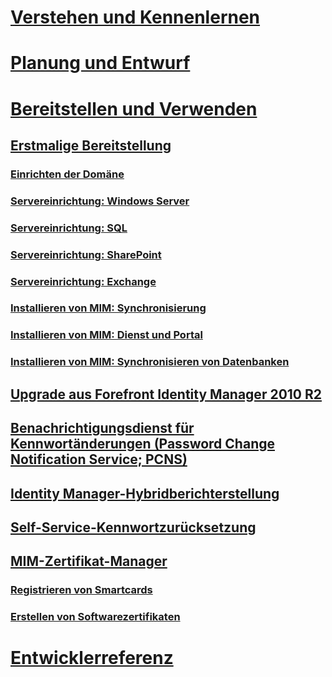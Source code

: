 # [Verstehen und Kennenlernen](/microsoft-identity-manager/Understand/microsoft-identity-manager-2016)
# [Planung und Entwurf](/microsoft-identity-manager/PlanDesign/microsoft-identity-manager-2016-supported-platforms)
# [Bereitstellen und Verwenden](microsoft-identity-manager-deploy.md)
## [Erstmalige Bereitstellung](microsoft-identity-manager-deploy.md)
### [Einrichten der Domäne](preparing-domain.md)
### [Servereinrichtung: Windows Server](prepare-server-ws2012r2.md)
### [Servereinrichtung: SQL](prepare-server-sql2014.md)
### [Servereinrichtung: SharePoint](prepare-server-sharepoint.md)
### [Servereinrichtung: Exchange](prepare-server-exchange.md)
### [Installieren von MIM: Synchronisierung](install-mim-sync.md)
### [Installieren von MIM: Dienst und Portal](install-mim-service-portal.md)
### [Installieren von MIM: Synchronisieren von Datenbanken](install-mim-sync-ad-service.md)
## [Upgrade aus Forefront Identity Manager 2010 R2](microsoft-identity-manager-2016-upgrade-from-fim-2010-R2.md)
## [Benachrichtigungsdienst für Kennwortänderungen (Password Change Notification Service; PCNS)](deploying-mim-password-change-notification-service-on-domain-controller.md)
## [Identity Manager-Hybridberichterstellung](working-with-identity-manager-hybrid-reporting.md)
## [Self-Service-Kennwortzurücksetzung](working-with-self-service-password-reset.md)
## [MIM-Zertifikat-Manager](working-with-mim-certificate-manager.md)
### [Registrieren von Smartcards](certificate-manager-for-non-administrators.md)
### [Erstellen von Softwarezertifikaten](certificate-manager-for-software-certificates.md)
# [Entwicklerreferenz](/microsoft-identity-manager/reference/microsoft-identity-manager-2016-developer-reference)


<!--HONumber=Apr16_HO2-->



